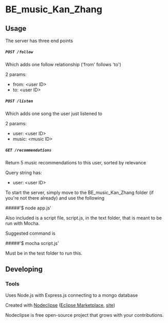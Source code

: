 

# BE_music_Kan_Zhang



## Usage
The server has three end points

##### `POST /follow`
Which adds one follow relationship ('from' follows 'to')

2 params:
- from: \<user ID\>
- to: \<user ID\>

##### `POST /listen`
Which adds one song the user just listened to

2 params:
- user: \<user ID\>
- music: \<music ID\>

##### `GET /recommendations`
Return 5 music recommendations to this user, sorted by relevance

Query string has:
- user: \<user ID\>

To start the server, simply move to the BE_music_Kan_Zhang folder (if you're not there already) and use the following

#####'$ node app.js'

Also included is a script file, script.js, in the text folder, that is meant to be run with Mocha.

Suggested command is 

#####'$ mocha script.js'

Must be in the test folder to run this.

## Developing



### Tools

Uses Node.js with Express.js connecting to a mongo database


Created with [Nodeclipse](https://github.com/Nodeclipse/nodeclipse-1)
 ([Eclipse Marketplace](http://marketplace.eclipse.org/content/nodeclipse), [site](http://www.nodeclipse.org))   

Nodeclipse is free open-source project that grows with your contributions.
